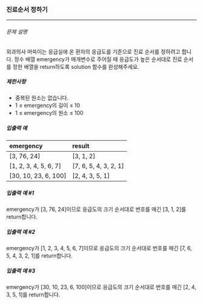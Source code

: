 ### 진료순서 정하기 
***

###### 문제 설명
외과의사 머쓱이는 응급실에 온 환자의 응급도를 기준으로 진료 순서를 정하려고 합니다. 정수 배열 emergency가 매개변수로 주어질 때 응급도가 높은 순서대로 진료 순서를 정한 배열을 return하도록 solution 함수를 완성해주세요.

##### 제한사항
- 중복된 원소는 없습니다.
- 1 ≤ emergency의 길이 ≤ 10
- 1 ≤ emergency의 원소 ≤ 100
##### 입출력 예

|emergency	|result|
|:--|:--|
|[3, 76, 24]	|[3, 1, 2]|
|[1, 2, 3, 4, 5, 6, 7]	|[7, 6, 5, 4, 3, 2, 1]|
|[30, 10, 23, 6, 100]|	[2, 4, 3, 5, 1]|

##### 입출력 예 #1

emergency가 [3, 76, 24]이므로 응급도의 크기 순서대로 번호를 매긴 [3, 1, 2]를 return합니다.


##### 입출력 예 #2

emergency가 [1, 2, 3, 4, 5, 6, 7]이므로 응급도의 크기 순서대로 번호를 매긴 [7, 6, 5, 4, 3, 2, 1]를 return합니다.


##### 입출력 예 #3

emergency가 [30, 10, 23, 6, 100]이므로 응급도의 크기 순서대로 번호를 매긴 [2, 4, 3, 5, 1]를 return합니다.